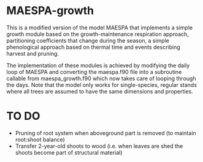 # MAESPA-growth

This is a modified version of the model MAESPA that implements a simple growth module based on the growth-maintenance respiration approach, partitioning coefficients that change during the season,  a simple phenological approach based on thermal time and events describing harvest and pruning.

The implementation of these modules is achieved by modifying the daily loop of MAESPA and converting the maespa.f90 file into a subroutine callable from maespa_growth.f90 which now takes care of looping through the days. Note that the model only works for single-species, regular stands where all trees are assumed to have the same dimensions and properties.

# TO DO

- Pruning of root system when aboveground part is removed (to maintain root:shoot balance)
- Transfer 2-year-old shoots to wood (i.e. when leaves are shed the shoots become part of structural material)
